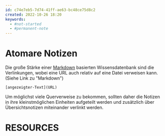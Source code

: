 ```yaml
---
id: c74e7eb5-7d74-41ff-ae63-bc48ce75d8c2
created: 2022-10-26 18:20
keywords: 
  - #not-started
  - #permanent-note
---
```



Atomare Notizen
======================================================================

Die große Stärke einer [Markdown](/coding/languages/markdown/README.md) basierten Wissensdatenbank sind die Verlinkungen, wobei eine URL auch relativ auf eine Datei verweisen kann. (Siehe Link zu "Markdown") 

    [angezeigter-Text](URL)

Um möglichst viele Querverweise zu bekommen, sollten daher die Notizen in ihre kleinstmöglichen Einheiten aufgeteilt werden und zusätzlich über Übersichtsnotizen miteinander verlinkt werden. 



RESOURCES
======================================================================

